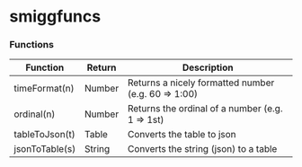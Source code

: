 # smiggfuncs

### Functions

__Function__ | __Return__ | __Description__ 
------------- | ------------- | -------------
timeFormat(n) | Number | Returns a nicely formatted number (e.g. 60 => 1:00)
ordinal(n) | Number | Returns the ordinal of a number (e.g. 1 => 1st)
tableToJson(t) | Table | Converts the table to json
jsonToTable(s) | String | Converts the string (json) to a table

